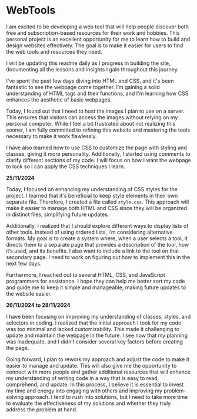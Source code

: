 # WebTools
I am excited to be developing a web tool that will help people discover both free and subscription-based resources for their work and hobbies. This personal project is an excellent opportunity for me to learn how to build and design websites effectively. The goal is to make it easier for users to find the web tools and resources they need.

I will be updating this readme daily as I progress in building the site, documenting all the lessons and insights I gain throughout this journey.

I've spent the past few days diving into HTML and CSS, and it's been fantastic to see the webpage come together. I’m gaining a solid understanding of HTML tags and their functions, and I'm learning how CSS enhances the aesthetic of basic webpages.

Today, I found out that I need to host the images I plan to use on a server. This ensures that visitors can access the images without relying on my personal computer. While I feel a bit frustrated about not realizing this sooner, I am fully committed to refining this website and mastering the tools necessary to make it work flawlessly.

I have also learned how to use CSS to customize the page with styling and classes, giving it more personality. Additionally, I started using comments to clarify different sections of my code. I will focus on how I want the webpage to look so I can apply the CSS techniques I learn.

**25/11/2024**

Today, I focused on enhancing my understanding of CSS styles for the project. I learned that it's beneficial to keep style elements in their own separate file. Therefore, I created a file called `style.css`. This approach will make it easier to manage both HTML and CSS since they will be organized in distinct files, simplifying future updates.

Additionally, I realized that I should explore different ways to display lists of other tools. Instead of using ordered lists, I’m considering alternative formats. My goal is to create a system where, when a user selects a tool, it directs them to a separate page that provides a description of the tool, how it’s used, and its benefits. I also want to include a link to the tool on that secondary page. I need to work on figuring out how to implement this in the next few days.

Furthermore, I reached out to several HTML, CSS, and JavaScript programmers for assistance. I hope they can help me better sort my code and guide me to keep it simple and manageable, making future updates to the website easier.

**26/11/2024 to 28/11/2024**

I have been focusing on improving my understanding of classes, styles, and selectors in coding. I realized that the initial approach I took for my code was too minimal and lacked customizability. This made it challenging to update and maintain the webpage in the future. I see now that my planning was inadequate, and I didn’t consider several key factors before creating the page.

Going forward, I plan to rework my approach and adjust the code to make it easier to manage and update. This will also give me the opportunity to connect with more people and gather additional resources that will enhance my understanding of writing code in a way that is easy to read, comprehend, and update. In this process, I believe it is essential to invest my time and energy into engaging with others and improving my problem-solving approach. I tend to rush into solutions, but I need to take more time to evaluate the effectiveness of my solutions and whether they truly address the problem at hand.